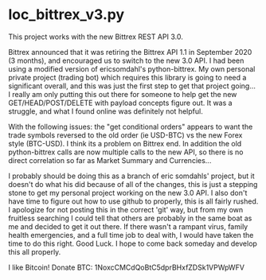 # loc_bittrex_v3.py
This project works with the new Bittrex REST API 3.0.

Bittrex announced that it was retiring the Bittrex API 1.1 in September 2020 (3 months), and encouraged us to switch to the new 3.0 API.  I had been using a modified version of ericsomdahl's python-bittrex.  My own personal private project (trading bot) which requires this library is going to need a significant overall, and this was just the first step to get that project going...  I really am only putting this out there for someone to help get the new GET/HEAD/POST/DELETE with payload concepts figure out.  It was a struggle, and what I found online was definitely not helpful.

With the following issues: the "get conditional orders" appears to want the trade symbols reversed to the old order (ie USD-BTC) vs the new Forex style (BTC-USD).  I think its a problem on Bittrex end.  In addition the old python-bittrex calls are now multiple calls to the new API, so there is no direct correlation so far as Market Summary and Currencies...

I probably should be doing this as a branch of eric somdahls' project, but it doesn't do what his did because of all of the changes, this is just a stepping stone to get my personal project working on the new 3.0 API.  I also don't have time to figure out how to use github to properly, this is all fairly rushed.  I apologize for not posting this in the correct 'git' way, but from my own fruitless searching I could tell that others are probably in the same boat as me and decided to get it out there.  If there wasn't a rampant virus, family health emergencies, and a full time job to deal with, I would have taken the time to do this right. Good Luck. I hope to come back someday and develop this all properly.

I like Bitcoin!
Donate BTC: 1NoxcCMCdQoBtC5dprBHxfZDSk1VPWpWFV
